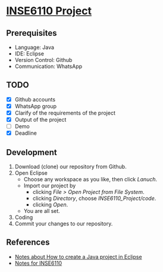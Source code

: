 # [INSE6110 Project](http://lingt.xyz/INSE6110_Project/)

## Prerequisites

- Language: Java
- IDE: Eclipse
- Version Control: Github
- Communication: WhatsApp

## TODO

- [x] Github accounts
- [x] WhatsApp group
- [X] Clarify of the requirements of the project
- [X] Output of the project
- [ ] Demo
- [X] Deadline

## Development

1. Download (clone) our repository from Github.
2. Open Eclipse
    - Choose any workspace as you like, then click _Lanuch_.
    - Import our project by 
        - clicking _File > Open Project from File System_.
        - clicking _Directory_, choose _INSE6110_Project/code_.
        - clicking _Open_.
    - You are all set.
3. Coding
4. Commit your changes to our repository.

## References

- [Notes about How to create a Java project in Eclipse](https://java.lingt.xyz/ide)
- [Notes for INSE6110](https://inse6110.lingt.xyz/)
